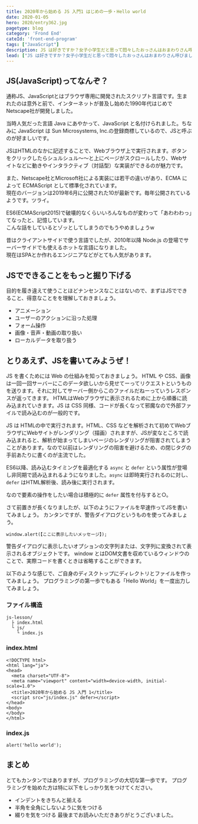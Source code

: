 ```yaml
---
title: 2020年から始める JS 入門1 はじめの一歩・Hello world
date: 2020-01-05
hero: 2020/entry362.jpg
pagetype: blog
category: 'Frond End'
cateId: 'front-end-program'
tags: ["JavaScript"]
description: JS は好きですか？女子小学生だと思って悶々したおっさんはおまわりさん呼びましょうかねw冗談はさておき、セブ島ロックダウン。インプットのチャンスです。もっとエンジニアとして飛躍したいですし、自分に落とし込むためにJSについて数回に分けてブログを書いてみることにしました。
lead: ["JS は好きですか？女子小学生だと思って悶々したおっさんはおまわりさん呼びましょうかねw","冗談はさておき、セブ島ロックダウン。インプットのチャンスです。もっとエンジニアとして飛躍したいですし、自分に落とし込むためにJSについて数回に分けてブログを書いてみることにしました。"]
---
```


## JS(JavaScript)ってなんぞ？
通称JS、JavaScriptとはブラウザ専用に開発されたスクリプト言語です。生まれたのは意外と前で、インターネットが普及し始めた1990年代はじめでNetscape社が開発しました。

当時人気だった言語 Java にあやかって、JavaScript と名付けられました。ちなみに JavaScript は Sun Microsystems, Inc.の登録商標しているので、JSと呼ぶのが好ましいです。

JSはHTMLのなかに記述することで、Webブラウザ上で実行されます。ボタンをクリックしたらシュルシュル〜〜と上にページがスクロールしたり、Webサイトなどに動きやインタラクティブ（対話型）な実装ができるのが魅力です。

また、Netscape社とMicrosoft社による実装には若干の違いがあり、ECMA によって ECMAScript として標準化されています。<br>
現在のバージョンは2019年6月に公開された10が最新です。毎年公開されているようです。ツライ。

ES6(ECMAScript2015)で破壊的なくらいいろんなものが変わって「あわわわっ」てなったと、記憶しています。<br>
こんな話をしているとゾッとしてしまうのでもうやめましょうw

昔はクライアントサイドで使う言語でしたが、2010年以降 Node.js の登場でサーバーサイドでも使えるホットな言語になりました。<br>
現在はSPAとか作れるエンジニアなどがとても人気があります。

## JSでできることをもっと掘り下げる
目的を履き違えて使うことほどナンセンスなことはないので、まずはJSでできること、得意なことをを理解しておきましょう。

* アニメーション
* ユーザーのアクションに沿った処理
* フォーム操作
* 画像・音声・動画の取り扱い
* ローカルデータを取り扱う

## とりあえず、JSを書いてみようぜ！
JS を書くためには Web の仕組みを知っておきましょう。
HTML や CSS、画像は一回一回サーバーにこのデータ欲しいから見せてーってリクエストというものを送ります。それに対してサーバー側からこのファイルだねーっていうレスポンスが返ってきます。
HTMLはWebブラウザに表示されるために上から順番に読み込まれていきます。JS は CSS 同様、コードが長くなって邪魔なので外部ファイルで読み込むのが一般的です。

JS は HTMLの中で実行されます。HTML、CSS などを解析されて初めてWebブラウザにWebサイトがレンダリング（描画）されますが、JSが変なところで読み込まれると、解析が始まってしまいページのレンダリングが阻害されてしまうことがあります。なので以前はレンダリングの阻害を避けるため、<body>の閉じタグの手前あたりに書くのが主流でした。

ES6以降、読み込むタイミングを最適化する `async` と `defer` という属性が登場し非同期で読み込まれるようになりました。`async` は即時実行されるのに対し、`defer` はHTML解析後、読み後に実行されます。

なので要素の操作をしたい場合は積極的に `defer` 属性を付与すると○。

さて前置きが長くなりましたが、以下のようにファイルを早速作ってJSを書いてみましょう。
カンタンですが、警告ダイアログというものを使ってみましょう。

```
window.alert(【ここに表示したいメッセージ】);
```

警告ダイアログに表示したいオプションの文字列または、文字列に変換されて表示されるオブジェクトです。
window とはDOM文書を収めているウィンドウのことで、実際コードを書くときは省略することができます。

以下のような感じで、ご自身のディスクトップにディレクトリとファイルを作ってみましょう。
プログラミングの第一歩でもある「Hello World」を一度出力してみましょう。

### ファイル構造
```
js-lesson/
  ├ index.html
  └ js/
    └ index.js
```
### index.html
```
<!DOCTYPE html>
<html lang="ja">
<head>
  <meta charset="UTF-8">
  <meta name="viewport" content="width=device-width, initial-scale=1.0">
  <title>2020年から始める JS 入門 1</title>
  <script src="js/index.js" defer></script>
</head>
<body>
</body>
</html>
```
### index.js
```
alert('hello world');
```
## まとめ
とてもカンタンではありますが、プログラミングの大切な第一歩です。
プログラミングを始めた方は特に以下をしっかり気をつけてください。

* インデントをきちんと揃える
* 半角を全角にしないように気をつける
* 綴りを気をつける
最後までお読みいただきありがとうございました。
